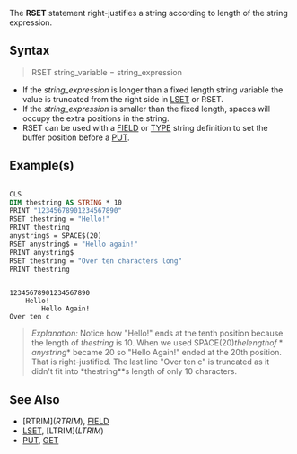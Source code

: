 The **RSET** statement right-justifies a string according to length of the string expression. 

## Syntax

> RSET string_variable = string_expression

* If the *string_expression* is longer than a fixed length string variable the value is truncated from the right side in [LSET](LSET) or RSET.
* If the *string_expression* is smaller than the fixed length, spaces will occupy the extra positions in the string. 
* RSET can be used with a [FIELD](FIELD) or [TYPE](TYPE) string definition to set the buffer position before a [PUT](PUT).

## Example(s)

```vb

CLS
DIM thestring AS STRING * 10
PRINT "12345678901234567890"
RSET thestring = "Hello!"
PRINT thestring
anystring$ = SPACE$(20)
RSET anystring$ = "Hello again!"
PRINT anystring$
RSET thestring = "Over ten characters long"
PRINT thestring 

```

```text

12345678901234567890
    Hello!
        Hello Again!
Over ten c

```

> *Explanation:* Notice how "Hello!" ends at the tenth position because the length of *thestring* is 10. When we used SPACE$(20) the length of *anystring$* became 20 so "Hello Again!" ended at the 20th position. That is right-justified. The last line "Over ten c" is truncated as it didn't fit into *thestring**s length of only 10 characters.

## See Also
 
* [RTRIM$](RTRIM$), [FIELD](FIELD)
* [LSET](LSET), [LTRIM$](LTRIM$)
* [PUT](PUT), [GET](GET)
